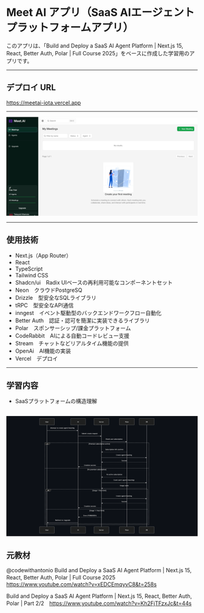 # Meet AI アプリ（SaaS AIエージェントプラットフォームアプリ）

このアプリは、「Build and Deploy a SaaS AI Agent Platform | Next.js 15, React, Better Auth, Polar | Full Course 2025」をベースに作成した学習用のアプリです。

---

## デプロイ URL

https://meetai-iota.vercel.app

---

![画面イメージ](https://github.com/t-kitamoto/meetai/blob/main/public/image.png)

---

## 使用技術

- Next.js（App Router）
- React
- TypeScript
- Tailwind CSS
- Shadcn/ui　Radix UIベースの再利用可能なコンポーネントセット 
- Neon　クラウドPostgreSQ
- Drizzle　型安全なSQLライブラリ
- tRPC　型安全なAPI通信
- inngest　イベント駆動型のバックエンドワークフロー自動化  
- Better Auth　認証・認可を簡潔に実装できるライブラリ
- Polar　スポンサーシップ/課金プラットフォーム
- CodeRabbit　AIによる自動コードレビュー支援 
- Stream　チャットなどリアルタイム機能の提供  
- OpenAi　AI機能の実装
- Vercel　デプロイ

---
  
## 学習内容

- SaaSプラットフォームの構造理解

![画面イメージ](https://github.com/t-kitamoto/meetai/blob/main/public/Sequence-Diagrams.png)
---

## 元教材
@codewithantonio
Build and Deploy a SaaS AI Agent Platform | Next.js 15, React, Better Auth, Polar | Full Course 2025　https://www.youtube.com/watch?v=xEDCEmqyvC8&t=258s

Build and Deploy a SaaS AI Agent Platform | Next.js 15, React, Better Auth, Polar | Part 2/2　https://www.youtube.com/watch?v=Kh2FjTFzxJc&t=44s


